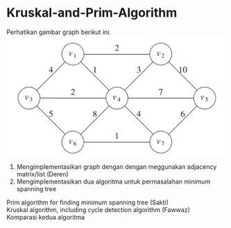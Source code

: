 # Kruskal-and-Prim-Algorithm

Perhatikan gambar graph berikut ini. <br>
![soal](<./Graph%20(soal%20MST).jpg>)

1. Mengimplementasikan graph dengan dengan meggunakan adjacency matrix/list (Deren)
2. Mengimplementasikan dua algoritma untuk permasalahan minimum spanning tree

Prim algorithm for finding minimum spanning tree (Sakti) <br> 
Kruskal algorithm, including cycle detection algorithm (Fawwaz) <br>
Komparasi kedua algoritma
